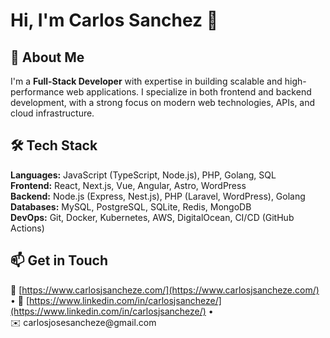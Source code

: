 # Hi, I'm Carlos Sanchez 👋

## 🚀 About Me

I'm a **Full-Stack Developer** with expertise in building scalable and high-performance web applications. I specialize in both frontend and backend development, with a strong focus on modern web technologies, APIs, and cloud infrastructure.

## 🛠 Tech Stack

**Languages:** JavaScript (TypeScript, Node.js), PHP, Golang, SQL\
**Frontend:** React, Next.js, Vue, Angular, Astro, WordPress\
**Backend:** Node.js (Express, Nest.js), PHP (Laravel, WordPress), Golang\
**Databases:** MySQL, PostgreSQL, SQLite, Redis, MongoDB\
**DevOps:** Git, Docker, Kubernetes, AWS, DigitalOcean, CI/CD (GitHub Actions)

## 📫 Get in Touch

🔗 [https://www.carlosjsancheze.com/](https://www.carlosjsancheze.com/) • 💼 [https://www.linkedin.com/in/carlosjsancheze/](https://www.linkedin.com/in/carlosjsancheze/) • ✉️ carlosjosesancheze\@gmail.com


